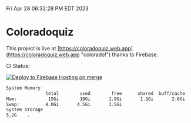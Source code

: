 Fri Apr 28 06:32:28 PM EDT 2023

# Coloradoquiz


This project is live at [https://coloradoquiz.web.app](https://coloradoquiz.web.app "colorado!") thanks to Firebase.

CI Status: 

[![Deploy to Firebase Hosting on merge](https://github.com/teamkushal/coloradoquiz/actions/workflows/firebase-hosting-merge.yml/badge.svg)](https://github.com/teamkushal/coloradoquiz/actions/workflows/firebase-hosting-merge.yml)

```bash
System Memory
               total        used        free      shared  buff/cache   available
Mem:            15Gi        10Gi       1.9Gi       1.1Gi       2.6Gi       3.1Gi
Swap:          8.0Gi       4.5Gi       3.5Gi
System Storage
5.2G	.
```
